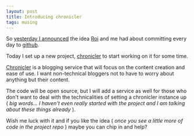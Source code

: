```yaml
---
layout: post
title: Introducing chronicler
tags: musing
---
```


So [yesterday I announced](/2014/08/25/100-days/) the idea [Roi](http://roidriscoll.github.io) and me had about committing every day to [github](http://github.com).

Today I set up a new project, [chronicler](https://github.com/ecomba/chronicler) to start working on it for some time.

[Chronicler](https://github.com/ecomba/chronicler) is a blogging service that will focus on the content creation and ease of use. I want non-technical bloggers not to have to worry about anything but their content.

The code will be open source, but I will add a service as well for those who don't want to deal with the technicalities of setting a chronicler instance up ( _big words... I haven't even really started with the project and I am talking about these things already_ ).

Wish me luck with it and if you like the idea ( _once you see a little more of code in the project repo_ ) maybe you can chip in and help?